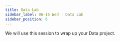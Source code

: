```yaml
---
title: Data Lab
sidebar_label: 06-16 Wed | Data Lab
sidebar_position: 6
---
```


We will use this session to wrap up your Data project.
